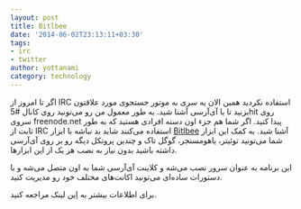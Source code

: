 ```yaml
---
layout: post
title: Bitlbee
date: '2014-06-02T23:13:11+03:30'
tags:
- irc
- twitter
author: yottanami
category: technology
---
```

اگر تا امروز از IRC استفاده نکردید همین الان یه سری به موتور جستجوی مورد علاقتون بزنید تا با آی‌آر‌سی آشنا شید.
به طور معمول من رو می‌تونید روی کانال #5hit روی سروی freenode.net پیدا کنید.
اگر شما هم جزء اون دسته افرادی هستید که به طور ثابت از IRC استفاده می‌کنند شاید بد نباشه با ابزار [Bitlbee][1] آشنا شید.
به کمک این ابزار شما می‌تونید توئیتر، یاهو‌مسنجر، گوگل تاک و چندین پروتکل دیگه  رو بر روی آی‌آرسی داشته باشید بدون نیاز به نصب هر یک از این ابزار‌ها.

این برنامه به عنوان سرور نصب می‌شه و کلاینت آی‌آرسی شما به اون متصل می‌شه و با دستورات ساده‌ای می‌تونید اکانت‌های مختلف خود رو مدیریت کنید.

برای اطلاعات بیشتر به [این][1] لینک مراجعه کنید.

[1]: http://www.bitlbee.org